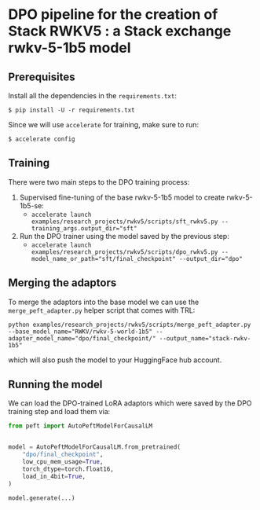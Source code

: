 # DPO pipeline for the creation of Stack RWKV5 : a Stack exchange rwkv-5-1b5 model

## Prerequisites

Install all the dependencies in the `requirements.txt`:

```
$ pip install -U -r requirements.txt
```

Since we will use `accelerate` for training, make sure to run:
```
$ accelerate config
```

## Training

There were two main steps to the DPO training process:
1. Supervised fine-tuning of the base rwkv-5-1b5 model to create rwkv-5-1b5-se:
    - `accelerate launch examples/research_projects/rwkv5/scripts/sft_rwkv5.py --training_args.output_dir="sft"`
1. Run the DPO trainer using the model saved by the previous step:
    - `accelerate launch examples/research_projects/rwkv5/scripts/dpo_rwkv5.py --model_name_or_path="sft/final_checkpoint" --output_dir="dpo"`


## Merging the adaptors

To merge the adaptors into the base model we can use the `merge_peft_adapter.py` helper script that comes with TRL:

```
python examples/research_projects/rwkv5/scripts/merge_peft_adapter.py --base_model_name="RWKV/rwkv-5-world-1b5" --adapter_model_name="dpo/final_checkpoint/" --output_name="stack-rwkv-1b5"
```

which will also push the model to your HuggingFace hub account.

## Running the model

We can load the DPO-trained LoRA adaptors which were saved by the DPO training step and load them via:

```py
from peft import AutoPeftModelForCausalLM


model = AutoPeftModelForCausalLM.from_pretrained(
    "dpo/final_checkpoint",
    low_cpu_mem_usage=True,
    torch_dtype=torch.float16,
    load_in_4bit=True,
)

model.generate(...)
```
